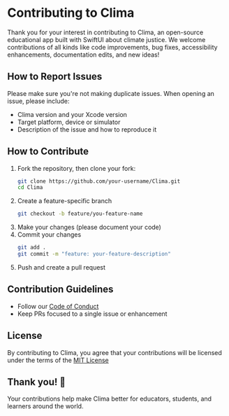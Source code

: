 # Contributing to Clima
Thank you for your interest in contributing to Clima, an open-source educational app built with SwiftUI about climate justice.
We welcome contributions of all kinds like code improvements, bug fixes, accessibility enhancements, documentation edits, and new ideas!

## How to Report Issues
Please make sure you're not making duplicate issues. When opening an issue, please include:
- Clima version and your Xcode version
- Target platform, device or simulator
- Description of the issue and how to reproduce it

## How to Contribute
1. Fork the repository, then clone your fork:
   ```bash
   git clone https://github.com/your-username/Clima.git
   cd Clima
   ```
2. Create a feature-specific branch
   ```bash
   git checkout -b feature/you-feature-name
   ```
3. Make your changes (please document your code)
4. Commit your changes
   ```bash
   git add .
   git commit -m "feature: your-feature-description"
5. Push and create a pull request

## Contribution Guidelines
- Follow our [Code of Conduct](CODE_OF_CONDUCT.md)
- Keep PRs focused to a single issue or enhancement

## License
By contributing to Clima, you agree that your contributions will be licensed under the terms of the [MIT License](LICENSE)

## Thank you! 🙏
Your contributions help make Clima better for educators, students, and learners around the world.
   
